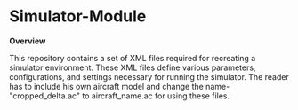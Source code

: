 # Simulator-Module
**Overview**

This repository contains a set of XML files required for recreating a simulator environment. These XML files define various parameters, configurations, and settings necessary for running the simulator.
The reader has to include his own aircraft model and change the name- "cropped_delta.ac" to aircraft_name.ac for using these files.
